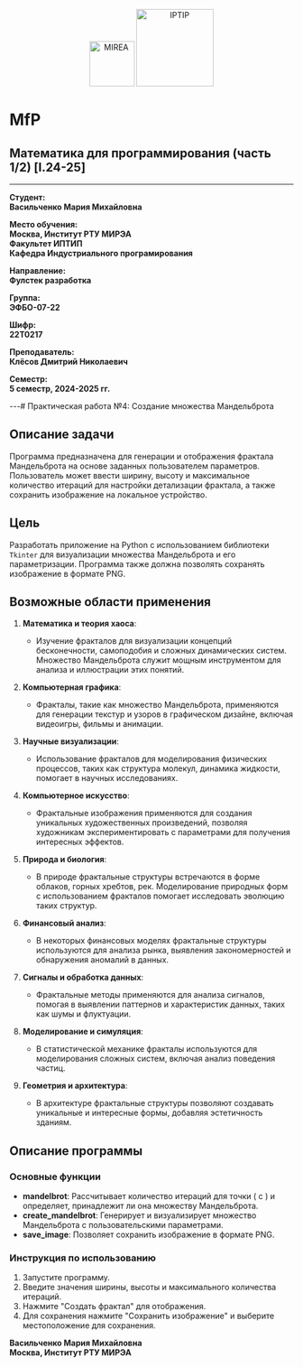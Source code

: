 <p align="center">
  <img src="https://www.mirea.ru/upload/medialibrary/c1a/MIREA_Gerb_Colour.jpg" alt="MIREA" width="80"/>
  <img src="https://www.mirea.ru/upload/medialibrary/26c/FTI_colour.jpg" alt="IPTIP" width="137"/> 
</p>

# MfP
## Математика для программирования (часть 1/2) [I.24-25]
---

**Студент:**  
**Васильченко Мария Михайловна**  

**Место обучения:**  
**Москва, Институт РТУ МИРЭА**  
**Факультет ИПТИП**  
**Кафедра Индустриального програмирования**  

**Направление:**  
**Фулстек разработка**  

**Группа:**  
**ЭФБО-07-22**  

**Шифр:**  
**22Т0217**  

**Преподаватель:**  
**Клёсов Дмитрий Николаевич**  

**Семестр:**  
**5 семестр, 2024-2025 гг.**

---# Практическая работа №4: Создание множества Мандельброта

## Описание задачи

Программа предназначена для генерации и отображения фрактала Мандельброта на основе заданных пользователем параметров. Пользователь может ввести ширину, высоту и максимальное количество итераций для настройки детализации фрактала, а также сохранить изображение на локальное устройство.

## Цель

Разработать приложение на Python с использованием библиотеки `Tkinter` для визуализации множества Мандельброта и его параметризации. Программа также должна позволять сохранять изображение в формате PNG.

## Возможные области применения

1. **Математика и теория хаоса**:
   - Изучение фракталов для визуализации концепций бесконечности, самоподобия и сложных динамических систем. Множество Мандельброта служит мощным инструментом для анализа и иллюстрации этих понятий.

2. **Компьютерная графика**:
   - Фракталы, такие как множество Мандельброта, применяются для генерации текстур и узоров в графическом дизайне, включая видеоигры, фильмы и анимации.

3. **Научные визуализации**:
   - Использование фракталов для моделирования физических процессов, таких как структура молекул, динамика жидкости, помогает в научных исследованиях.

4. **Компьютерное искусство**:
   - Фрактальные изображения применяются для создания уникальных художественных произведений, позволяя художникам экспериментировать с параметрами для получения интересных эффектов.

5. **Природа и биология**:
   - В природе фрактальные структуры встречаются в форме облаков, горных хребтов, рек. Моделирование природных форм с использованием фракталов помогает исследовать эволюцию таких структур.

6. **Финансовый анализ**:
   - В некоторых финансовых моделях фрактальные структуры используются для анализа рынка, выявления закономерностей и обнаружения аномалий в данных.

7. **Сигналы и обработка данных**:
   - Фрактальные методы применяются для анализа сигналов, помогая в выявлении паттернов и характеристик данных, таких как шумы и флуктуации.

8. **Моделирование и симуляция**:
   - В статистической механике фракталы используются для моделирования сложных систем, включая анализ поведения частиц.

9. **Геометрия и архитектура**:
   - В архитектуре фрактальные структуры позволяют создавать уникальные и интересные формы, добавляя эстетичность зданиям.

## Описание программы

### Основные функции

- **mandelbrot**: Рассчитывает количество итераций для точки \( c \) и определяет, принадлежит ли она множеству Мандельброта.
- **create_mandelbrot**: Генерирует и визуализирует множество Мандельброта с пользовательскими параметрами.
- **save_image**: Позволяет сохранить изображение в формате PNG.

### Инструкция по использованию

1. Запустите программу.
2. Введите значения ширины, высоты и максимального количества итераций.
3. Нажмите "Создать фрактал" для отображения.
4. Для сохранения нажмите "Сохранить изображение" и выберите местоположение для сохранения.


**Васильченко Мария Михайловна**  
**Москва, Институт РТУ МИРЭА**
